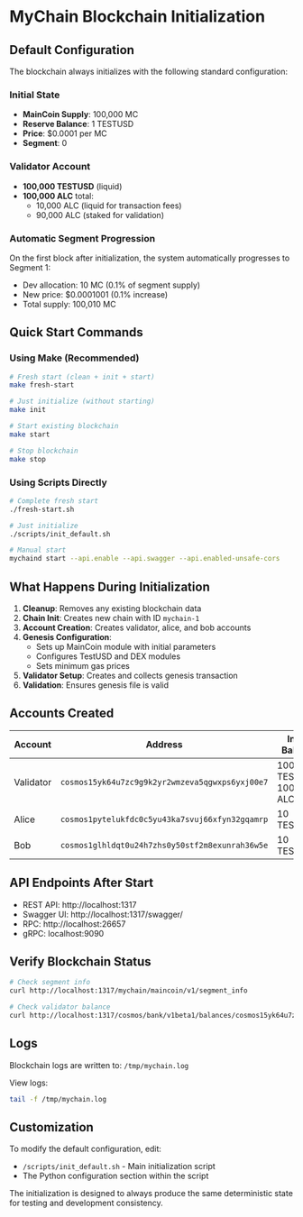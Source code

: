 # MyChain Blockchain Initialization

## Default Configuration

The blockchain always initializes with the following standard configuration:

### Initial State
- **MainCoin Supply**: 100,000 MC
- **Reserve Balance**: 1 TESTUSD
- **Price**: $0.0001 per MC
- **Segment**: 0

### Validator Account
- **100,000 TESTUSD** (liquid)
- **100,000 ALC** total:
  - 10,000 ALC (liquid for transaction fees)
  - 90,000 ALC (staked for validation)

### Automatic Segment Progression
On the first block after initialization, the system automatically progresses to Segment 1:
- Dev allocation: 10 MC (0.1% of segment supply)
- New price: $0.0001001 (0.1% increase)
- Total supply: 100,010 MC

## Quick Start Commands

### Using Make (Recommended)
```bash
# Fresh start (clean + init + start)
make fresh-start

# Just initialize (without starting)
make init

# Start existing blockchain
make start

# Stop blockchain
make stop
```

### Using Scripts Directly
```bash
# Complete fresh start
./fresh-start.sh

# Just initialize
./scripts/init_default.sh

# Manual start
mychaind start --api.enable --api.swagger --api.enabled-unsafe-cors
```

## What Happens During Initialization

1. **Cleanup**: Removes any existing blockchain data
2. **Chain Init**: Creates new chain with ID `mychain-1`
3. **Account Creation**: Creates validator, alice, and bob accounts
4. **Genesis Configuration**:
   - Sets up MainCoin module with initial parameters
   - Configures TestUSD and DEX modules
   - Sets minimum gas prices
5. **Validator Setup**: Creates and collects genesis transaction
6. **Validation**: Ensures genesis file is valid

## Accounts Created

| Account   | Address | Initial Balance |
|-----------|---------|----------------|
| Validator | `cosmos15yk64u7zc9g9k2yr2wmzeva5qgwxps6yxj00e7` | 100,000 TESTUSD, 100,000 ALC |
| Alice     | `cosmos1pytelukfdc0c5yu43ka7svuj66xfyn32gqamrp` | 10 TESTUSD |
| Bob       | `cosmos1glhldqt0u24h7zhs0y50stf2m8exunrah36w5e` | 10 TESTUSD |

## API Endpoints After Start

- REST API: http://localhost:1317
- Swagger UI: http://localhost:1317/swagger/
- RPC: http://localhost:26657
- gRPC: localhost:9090

## Verify Blockchain Status

```bash
# Check segment info
curl http://localhost:1317/mychain/maincoin/v1/segment_info

# Check validator balance
curl http://localhost:1317/cosmos/bank/v1beta1/balances/cosmos15yk64u7zc9g9k2yr2wmzeva5qgwxps6yxj00e7
```

## Logs

Blockchain logs are written to: `/tmp/mychain.log`

View logs:
```bash
tail -f /tmp/mychain.log
```

## Customization

To modify the default configuration, edit:
- `/scripts/init_default.sh` - Main initialization script
- The Python configuration section within the script

The initialization is designed to always produce the same deterministic state for testing and development consistency.